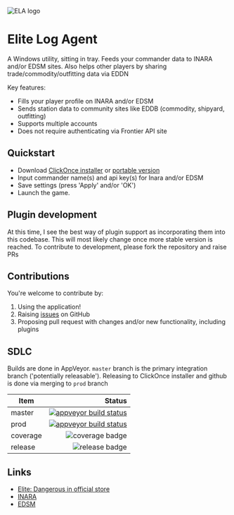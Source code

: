 ![ELA logo](EliteLogAgent/Resources/elite-dangerous-icon.ico)

# Elite Log Agent

A Windows utility, sitting in tray. Feeds your commander data to INARA and/or EDSM sites. Also helps other players by sharing trade/commodity/outfitting data via EDDN

Key features:
* Fills your player profile on INARA and/or EDSM 
* Sends station data to community sites like EDDB (commodity, shipyard, outfitting)
* Supports multiple accounts
* Does not require authenticating via Frontier API site

## Quickstart

* Download [ClickOnce installer][clickonce] or [portable version][release-latest]
* Input commander name(s) and api key(s) for Inara and/or EDSM
* Save settings (press 'Apply' and/or 'OK')
* Launch the game.

## Plugin development

At this time, I see the best way of plugin support as incorporating them into this codebase. This will most likely change once more stable version is reached.
To contribute to development, please fork the repository and raise PRs

## Contributions

You're welcome to contribute by:

1. Using the application!
2. Raising [issues](https://github.com/DarkWanderer/Elite-Log-Agent/issues) on GitHub
3. Proposing pull request with changes and/or new functionality, including plugins

## SDLC

Builds are done in AppVeyor. `master` branch is the primary integration branch ('potentially releasable').
Releasing to ClickOnce installer and github  is done via merging to `prod` branch

| Item          | Status  |
| ------------- | ------------: |
| master   | [![appveyor build status][buildstatus-master]][project] |
| prod     | [![appveyor build status][buildstatus-prod]][project]   |
| coverage | ![coverage badge][codecov-badge]
| release  | ![release badge][release-badge]

## Links

* [Elite: Dangerous in official store](https://www.frontierstore.net/games/elite-dangerous-cat.html)
* [INARA](https://inara.cz)
* [EDSM](https://edsm.net)

[buildstatus-master]: https://ci.appveyor.com/api/projects/status/6n52i9wkthtwtb34/branch/master
[buildstatus-prod]: https://ci.appveyor.com/api/projects/status/6n52i9wkthtwtb34/branch/prod
[project]: https://ci.appveyor.com/project/DarkWanderer/Elite-Log-Agent
[clickonce]: https://elitelogagent.blob.core.windows.net/clickonce/EliteLogAgent.application
[release-latest]: https://github.com/DarkWanderer/Elite-Log-Agent/releases/latest
[releases]: https://github.com/DarkWanderer/Elite-Log-Agent/releases
[codecov-badge]: https://codecov.io/gh/DarkWanderer/Elite-Log-Agent/branch/master/graph/badge.svg
[release-badge]: https://img.shields.io/github/release/DarkWanderer/Elite-Log-Agent.svg
